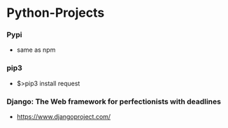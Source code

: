 # Python-Projects

### Pypi 
- same as npm

### pip3
- $>pip3 install request

### Django: The Web framework for perfectionists with deadlines
- https://www.djangoproject.com/
